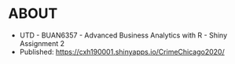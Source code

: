 # ABOUT

- UTD - BUAN6357 - Advanced Business Analytics with R - Shiny Assignment 2
- Published: https://cxh190001.shinyapps.io/CrimeChicago2020/